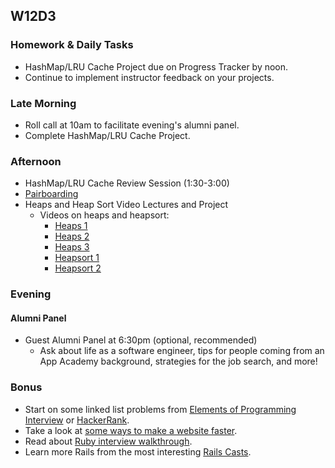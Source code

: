 ## W12D3

### Homework & Daily Tasks
* HashMap/LRU Cache Project due on Progress Tracker by noon.
* Continue to implement instructor feedback on your projects.

### Late Morning
* Roll call at 10am to facilitate evening's alumni panel.
* Complete HashMap/LRU Cache Project.

### Afternoon
* HashMap/LRU Cache Review Session (1:30-3:00)
* [Pairboarding][pairboarding]
* Heaps and Heap Sort Video Lectures and Project
    * Videos on heaps and heapsort:
      * [Heaps 1][heaps1]
      * [Heaps 2][heaps2]
      * [Heaps 3][heaps3]
      * [Heapsort 1][heapsort1]
      * [Heapsort 2][heapsort2]

### Evening
#### Alumni Panel
* Guest Alumni Panel at 6:30pm (optional, recommended)
  * Ask about life as a software engineer, tips for people coming from an App Academy background, strategies for the job search, and more!

### Bonus

* Start on some linked list problems from [Elements of Programming Interview][elements-book] or [HackerRank][hackerrank].
* Take a look at [some ways to make a website faster][performance-cheat-sheet].
* Read about [Ruby interview walkthrough][ruby-interview-walkthrough].
* Learn more Rails from the most interesting [Rails Casts][rails-casts].


<!-- LINKS --><!-- Job Search Projects -->

<!-- Internal Resources -->
[Jobberwocky]: http://progress.appacademy.io/jobberwocky
[pair-boarding-index]: ../technical-skills/whiteboarding/index.md#d7
[heaps1]: https://vimeo.com/191997749/b59a137b19
[heaps2]: https://vimeo.com/191997750/83ff39ba6a
[heaps3]: https://vimeo.com/191997751/6db2554bbb
[heapsort1]: https://vimeo.com/191997808/3d0a223bb1
[heapsort2]: https://vimeo.com/191997809/849cf1b7ad

<!-- Technical Interview Resources -->
[interview-questions]: https://docs.google.com/a/appacademy.io/spreadsheet/ccc?key=0AnnoREts_wUydHN3UGZfbDZIME1VTEY3Y3pUNWpZZGc#gid=0
[HackerRank]: https://www.hackerrank.com/
[elements-book]: http://elementsofprogramminginterviews.com/
[pairboarding]: https://github.com/appacademy/sf-job-search-curriculum/blob/master/technical-skills/whiteboarding/index.md#d7

<!-- Misc -->
[performance-cheat-sheet]: ../technical-skills/system-design/performance-cheat-sheet.md
[ruby-interview-walkthrough]: https://gist.github.com/ryansobol/5252653
[rails-casts]: ../technical-skills/ruby-javascript/ruby-rails.md

